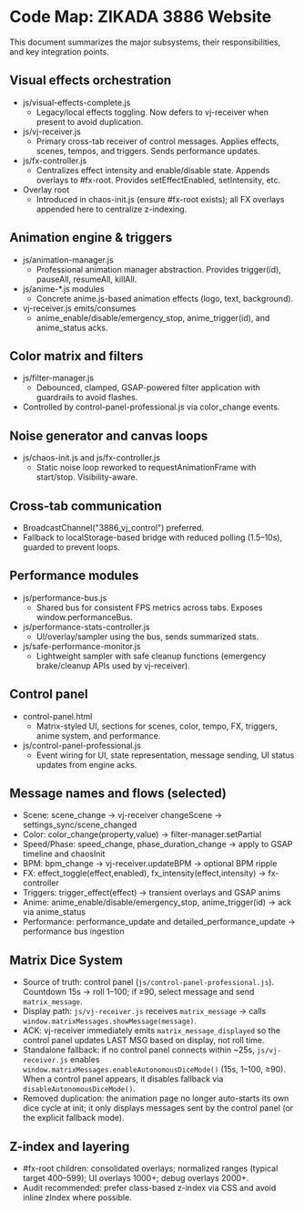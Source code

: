 # Code Map: ZIKADA 3886 Website

This document summarizes the major subsystems, their responsibilities, and key integration points.

## Visual effects orchestration
- js/visual-effects-complete.js
  - Legacy/local effects toggling. Now defers to vj-receiver when present to avoid duplication.
- js/vj-receiver.js
  - Primary cross-tab receiver of control messages. Applies effects, scenes, tempos, and triggers. Sends performance updates.
- js/fx-controller.js
  - Centralizes effect intensity and enable/disable state. Appends overlays to #fx-root. Provides setEffectEnabled, setIntensity, etc.
- Overlay root
  - Introduced in chaos-init.js (ensure #fx-root exists); all FX overlays appended here to centralize z-indexing.

## Animation engine & triggers
- js/animation-manager.js
  - Professional animation manager abstraction. Provides trigger(id), pauseAll, resumeAll, killAll.
- js/anime-*.js modules
  - Concrete anime.js-based animation effects (logo, text, background).
- vj-receiver.js emits/consumes
  - anime_enable/disable/emergency_stop, anime_trigger(id), and anime_status acks.

## Color matrix and filters
- js/filter-manager.js
  - Debounced, clamped, GSAP-powered filter application with guardrails to avoid flashes.
- Controlled by control-panel-professional.js via color_change events.

## Noise generator and canvas loops
- js/chaos-init.js and js/fx-controller.js
  - Static noise loop reworked to requestAnimationFrame with start/stop. Visibility-aware.

## Cross-tab communication
- BroadcastChannel("3886_vj_control") preferred.
- Fallback to localStorage-based bridge with reduced polling (1.5–10s), guarded to prevent loops.

## Performance modules
- js/performance-bus.js
  - Shared bus for consistent FPS metrics across tabs. Exposes window.performanceBus.
- js/performance-stats-controller.js
  - UI/overlay/sampler using the bus, sends summarized stats.
- js/safe-performance-monitor.js
  - Lightweight sampler with safe cleanup functions (emergency brake/cleanup APIs used by vj-receiver).

## Control panel
- control-panel.html
  - Matrix-styled UI, sections for scenes, color, tempo, FX, triggers, anime system, and performance.
- js/control-panel-professional.js
  - Event wiring for UI, state representation, message sending, UI status updates from engine acks.

## Message names and flows (selected)
- Scene: scene_change → vj-receiver changeScene → settings_sync/scene_changed
- Color: color_change(property,value) → filter-manager.setPartial
- Speed/Phase: speed_change, phase_duration_change → apply to GSAP timeline and chaosInit
- BPM: bpm_change → vj-receiver.updateBPM → optional BPM ripple
- FX: effect_toggle(effect,enabled), fx_intensity(effect,intensity) → fx-controller
- Triggers: trigger_effect(effect) → transient overlays and GSAP anims
- Anime: anime_enable/disable/emergency_stop, anime_trigger(id) → ack via anime_status
- Performance: performance_update and detailed_performance_update → performance bus ingestion

## Matrix Dice System
- Source of truth: control panel (`js/control-panel-professional.js`). Countdown 15s → roll 1–100; if ≥90, select message and send `matrix_message`.
- Display path: `js/vj-receiver.js` receives `matrix_message` → calls `window.matrixMessages.showMessage(message)`.
- ACK: vj-receiver immediately emits `matrix_message_displayed` so the control panel updates LAST MSG based on display, not roll time.
- Standalone fallback: if no control panel connects within ~25s, `js/vj-receiver.js` enables `window.matrixMessages.enableAutonomousDiceMode()` (15s, 1–100, ≥90). When a control panel appears, it disables fallback via `disableAutonomousDiceMode()`.
- Removed duplication: the animation page no longer auto-starts its own dice cycle at init; it only displays messages sent by the control panel (or the explicit fallback mode).

## Z-index and layering
- #fx-root children: consolidated overlays; normalized ranges (typical target 400–599); UI overlays 1000+; debug overlays 2000+.
- Audit recommended: prefer class-based z-index via CSS and avoid inline zIndex where possible.
